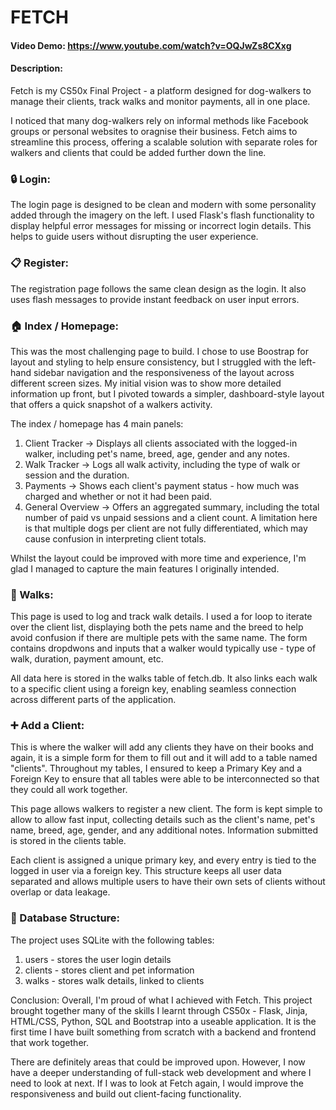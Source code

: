 # FETCH
#### Video Demo:  https://www.youtube.com/watch?v=OQJwZs8CXxg
#### Description:
Fetch is my CS50x Final Project - a platform designed for dog-walkers to manage their clients, track walks and monitor payments, all in one place.

I noticed that many dog-walkers rely on informal methods like Facebook groups or personal websites to oragnise their business. Fetch aims to streamline this process, offering a scalable solution with separate roles for walkers and clients that could be added further down the line.

### :lock: Login:
The login page is designed to be clean and modern with some personality added through the imagery on the left. I used Flask's flash functionality to display helpful error messages for missing or incorrect login details. This helps to guide users without disrupting the user experience.

### :clipboard: Register:
The registration page follows the same clean design as the login. It also uses flash messages to provide instant feedback on user input errors. 

### :house: Index / Homepage:
This was the most challenging page to build. I chose to use Boostrap for layout and styling to help ensure consistency, but I struggled with the left-hand sidebar navigation and the responsiveness of the layout across different screen sizes. My initial vision was to show more detailed information up front, but I pivoted towards a simpler, dashboard-style layout that offers a quick snapshot of a walkers activity.

The index / homepage has 4 main panels:
1. Client Tracker -> Displays all clients associated with the logged-in walker, including pet's name, breed, age, gender and any notes.
2. Walk Tracker -> Logs all walk activity, including the type of walk or session and the duration.
3. Payments -> Shows each client's payment status - how much was charged and whether or not it had been paid.
4. General Overview -> Offers an aggregated summary, including the total number of paid vs unpaid sessions and a client count. A limitation here is that multiple dogs per client are not fully differentiated, which may cause confusion in interpreting client totals.

Whilst the layout could be improved with more time and experience, I'm glad I managed to capture the main features I originally intended.

### :paw_prints: Walks:
This page is used to log and track walk details. I used a for loop to iterate over the client list, displaying both the pets name and the breed to help avoid confusion if there are multiple pets with the same name. The form contains dropdwons and inputs that a walker would typically use - type of walk, duration, payment amount, etc.

All data here is stored in the walks table of fetch.db. It also links each walk to a specific client using a foreign key, enabling seamless connection across different parts of the application.

### :heavy_plus_sign: Add a Client:
This is where the walker will add any clients they have on their books and again, it is a simple form for them to fill out and it will add to a table named "clients". Throughout my tables, I ensured to keep a Primary Key and a Foreign Key to ensure that all tables were able to be interconnected so that they could all work together.

This page allows walkers to register a new client. The form is kept simple to allow to allow fast input, collecting details such as the client's name, pet's name, breed, age, gender, and any additional notes. Information submitted is stored in the clients table.

Each client is assigned a unique primary key, and every entry is tied to the logged in user via a foreign key. This structure keeps all user data separated and allows multiple users to have their own sets of clients without overlap or data leakage.

### :file_folder: Database Structure:
The project uses SQLite with the following tables:
1. users - stores the user login details
2. clients - stores client and pet information
3. walks - stores walk details, linked to clients

Conclusion:
Overall, I'm proud of what I achieved with Fetch. This project brought together many of the skills I learnt through CS50x - Flask, Jinja, HTML/CSS, Python, SQL and Bootstrap into a useable application. It is the first time I have built something from scratch with a backend and frontend that work together.

There are definitely areas that could be improved upon. However, I now have a deeper understanding of full-stack web development and where I need to look at next. If I was to look at Fetch again, I would improve the responsiveness and build out client-facing functionality.
